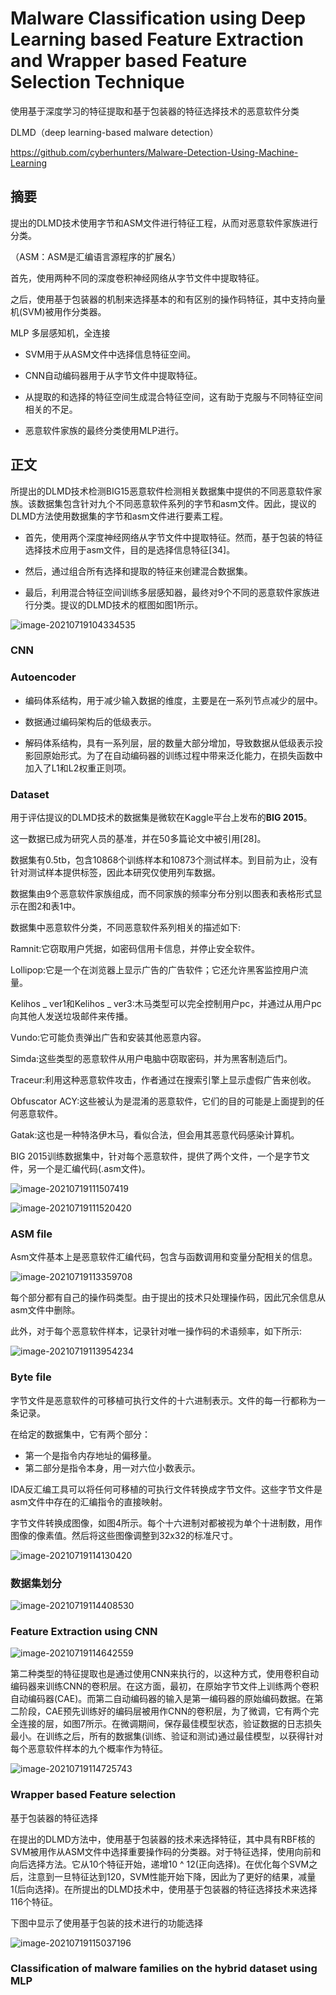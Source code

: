 # Malware Classification using Deep Learning based Feature Extraction and Wrapper based Feature Selection Technique
使用基于深度学习的特征提取和基于包装器的特征选择技术的恶意软件分类

DLMD（deep learning-based malware detection）

https://github.com/cyberhunters/Malware-Detection-Using-Machine-Learning

## 摘要

提出的DLMD技术使用字节和ASM文件进行特征工程，从而对恶意软件家族进行分类。

（ASM：ASM是汇编语言源程序的扩展名）

首先，使用两种不同的深度卷积神经网络从字节文件中提取特征。

之后，使用基于包装器的机制来选择基本的和有区别的操作码特征，其中支持向量机(SVM)被用作分类器。

MLP 多层感知机，全连接

* SVM用于从ASM文件中选择信息特征空间。

* CNN自动编码器用于从字节文件中提取特征。

* 从提取的和选择的特征空间生成混合特征空间，这有助于克服与不同特征空间相关的不足。

* 恶意软件家族的最终分类使用MLP进行。

## 正文

所提出的DLMD技术检测BIG15恶意软件检测相关数据集中提供的不同恶意软件家族。该数据集包含针对九个不同恶意软件系列的字节和asm文件。因此，提议的DLMD方法使用数据集的字节和asm文件进行要素工程。

* 首先，使用两个深度神经网络从字节文件中提取特征。然而，基于包装的特征选择技术应用于asm文件，目的是选择信息特征[34]。

* 然后，通过组合所有选择和提取的特征来创建混合数据集。

* 最后，利用混合特征空间训练多层感知器，最终对9个不同的恶意软件家族进行分类。提议的DLMD技术的框图如图1所示。

![image-20210719104334535](C:\Users\Z&S\AppData\Roaming\Typora\typora-user-images\image-20210719104334535.png)

### CNN

### Autoencoder

* 编码体系结构，用于减少输入数据的维度，主要是在一系列节点减少的层中。

* 数据通过编码架构后的低级表示。

* 解码体系结构，具有一系列层，层的数量大部分增加，导致数据从低级表示投影回原始形式。为了在自动编码器的训练过程中带来泛化能力，在损失函数中加入了L1和L2权重正则项。

### Dataset

用于评估提议的DLMD技术的数据集是微软在Kaggle平台上发布的**BIG  2015**。

这一数据已成为研究人员的基准，并在50多篇论文中被引用[28]。

数据集有0.5tb，包含10868个训练样本和10873个测试样本。到目前为止，没有针对测试样本提供标签，因此本研究仅使用列车数据。

数据集由9个恶意软件家族组成，而不同家族的频率分布分别以图表和表格形式显示在图2和表1中。

数据集中恶意软件分类，不同恶意软件系列相关的描述如下:

Ramnit:它窃取用户凭据，如密码信用卡信息，并停止安全软件。

Lollipop:它是一个在浏览器上显示广告的广告软件；它还允许黑客监控用户流量。

Kelihos  _ ver1和Kelihos _  ver3:木马类型可以完全控制用户pc，并通过从用户pc向其他人发送垃圾邮件来传播。

Vundo:它可能负责弹出广告和安装其他恶意内容。

Simda:这些类型的恶意软件从用户电脑中窃取密码，并为黑客制造后门。

Traceur:利用这种恶意软件攻击，作者通过在搜索引擎上显示虚假广告来创收。

Obfuscator ACY:这些被认为是混淆的恶意软件，它们的目的可能是上面提到的任何恶意软件。

Gatak:这也是一种特洛伊木马，看似合法，但会用其恶意代码感染计算机。



BIG 2015训练数据集中，针对每个恶意软件，提供了两个文件，一个是字节文件，另一个是汇编代码(.asm文件)。

![image-20210719111507419](C:\Users\Z&S\AppData\Roaming\Typora\typora-user-images\image-20210719111507419.png)

![image-20210719111520420](C:\Users\Z&S\AppData\Roaming\Typora\typora-user-images\image-20210719111520420.png)

 ### ASM file

Asm文件基本上是恶意软件汇编代码，包含与函数调用和变量分配相关的信息。

![image-20210719113359708](C:\Users\Z&S\AppData\Roaming\Typora\typora-user-images\image-20210719113359708.png)

每个部分都有自己的操作码类型。由于提出的技术只处理操作码，因此冗余信息从asm文件中删除。

此外，对于每个恶意软件样本，记录针对唯一操作码的术语频率，如下所示:

![image-20210719113954234](C:\Users\Z&S\AppData\Roaming\Typora\typora-user-images\image-20210719113954234.png)

### Byte file

字节文件是恶意软件的可移植可执行文件的十六进制表示。文件的每一行都称为一条记录。

在给定的数据集中，它有两个部分：

* 第一个是指令内存地址的偏移量。
* 第二部分是指令本身，用一对六位小数表示。

IDA反汇编工具可以将任何可移植的可执行文件转换成字节文件。这些字节文件是asm文件中存在的汇编指令的直接映射。

字节文件转换成图像，如图4所示。每个十六进制对都被视为单个十进制数，用作图像的像素值。然后将这些图像调整到32x32的标准尺寸。

![image-20210719114130420](C:\Users\Z&S\AppData\Roaming\Typora\typora-user-images\image-20210719114130420.png)

### 数据集划分

![image-20210719114408530](C:\Users\Z&S\AppData\Roaming\Typora\typora-user-images\image-20210719114408530.png)

### Feature Extraction using CNN 

![image-20210719114642559](C:\Users\Z&S\AppData\Roaming\Typora\typora-user-images\image-20210719114642559.png)

第二种类型的特征提取也是通过使用CNN来执行的，以这种方式，使用卷积自动编码器来训练CNN的卷积层。在这方面，最初，在原始字节文件上训练两个卷积自动编码器(CAE)。而第二自动编码器的输入是第一编码器的原始编码数据。在第二阶段，CAE预先训练好的编码层被用作CNN的卷积层，为了微调，它有两个完全连接的层，如图7所示。在微调期间，保存最佳模型状态，验证数据的日志损失最小。在训练之后，所有的数据集(训练、验证和测试)通过最佳模型，以获得针对每个恶意软件样本的九个概率作为特征。

![image-20210719114725743](C:\Users\Z&S\AppData\Roaming\Typora\typora-user-images\image-20210719114725743.png)

### Wrapper based Feature selection  

基于包装器的特征选择

在提出的DLMD方法中，使用基于包装器的技术来选择特征，其中具有RBF核的SVM被用作从ASM文件中选择重要操作码的分类器。对于特征选择，使用向前和向后选择方法。它从10个特征开始，递增10  ^  12(正向选择)。在优化每个SVM之后，注意到一旦特征达到120，SVM性能开始下降，因此为了更好的结果，减量1(后向选择)。在所提出的DLMD技术中，使用基于包装器的特征选择技术来选择116个特征。

下图中显示了使用基于包装的技术进行的功能选择

![image-20210719115037196](C:\Users\Z&S\AppData\Roaming\Typora\typora-user-images\image-20210719115037196.png)

### Classification of malware families on the hybrid dataset using MLP

